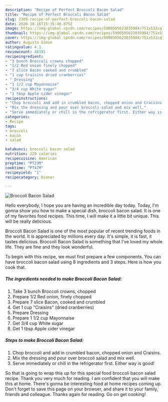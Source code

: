 ```yaml
---
description: "Recipe of Perfect Broccoli Bacon Salad"
title: "Recipe of Perfect Broccoli Bacon Salad"
slug: 2309-recipe-of-perfect-broccoli-bacon-salad
date: 2020-10-16T15:35:48.875Z
image: https://img-global.cpcdn.com/recipes/5900505623035904/751x532cq70/broccoli-bacon-salad-recipe-main-photo.jpg
thumbnail: https://img-global.cpcdn.com/recipes/5900505623035904/751x532cq70/broccoli-bacon-salad-recipe-main-photo.jpg
cover: https://img-global.cpcdn.com/recipes/5900505623035904/751x532cq70/broccoli-bacon-salad-recipe-main-photo.jpg
author: Augusta Simon
ratingvalue: 4.1
reviewcount: 48191
recipeingredient:
- "3 bunch Broccoli crowns chopped"
- "1/2 Red onion finely chopped"
- "7 slice Bacon cooked and crumbled"
- "1 cup Craisins dried cranberries"
- " Dressing"
- "1 1/2 cup Mayonnaise"
- "3/4 cup White sugar"
- "1 tbsp Apple cider vinegar"
recipeinstructions:
- "Chop broccoli and add in crumbled bacon, chopped onion and Craisins."
- "Mix the dressing and pour over broccoli salad and mix well."
- "Serve immediately or chill in the refrigerator first. Either way is good!"
categories:
- Recipe
tags:
- broccoli
- bacon
- salad

katakunci: broccoli bacon salad 
nutrition: 229 calories
recipecuisine: American
preptime: "PT23M"
cooktime: "PT47M"
recipeyield: "1"
recipecategory: Dinner

---
```



![Broccoli Bacon Salad](https://img-global.cpcdn.com/recipes/5900505623035904/751x532cq70/broccoli-bacon-salad-recipe-main-photo.jpg)

Hello everybody, I hope you are having an incredible day today. Today, I'm gonna show you how to make a special dish, broccoli bacon salad. It is one of my favorites food recipes. This time, I will make it a little bit unique. This will be really delicious.

Broccoli Bacon Salad is one of the most popular of recent trending foods in the world. It is appreciated by millions every day. It's simple, it is fast, it tastes delicious. Broccoli Bacon Salad is something that I've loved my whole life. They are fine and they look wonderful.




To begin with this recipe, we must first prepare a few components. You can have broccoli bacon salad using 8 ingredients and 3 steps. Here is how you cook that.

<!--inarticleads1-->

##### The ingredients needed to make Broccoli Bacon Salad:

1. Take 3 bunch Broccoli crowns, chopped
1. Prepare 1/2 Red onion, finely chopped
1. Prepare 7 slice Bacon, cooked and crumbled
1. Get 1 cup &#34;Craisins&#34; (dried cranberries)
1. Prepare  Dressing
1. Prepare 1 1/2 cup Mayonnaise
1. Get 3/4 cup White sugar
1. Get 1 tbsp Apple cider vinegar




<!--inarticleads2-->

##### Steps to make Broccoli Bacon Salad:

1. Chop broccoli and add in crumbled bacon, chopped onion and Craisins.
1. Mix the dressing and pour over broccoli salad and mix well.
1. Serve immediately or chill in the refrigerator first. Either way is good!




So that is going to wrap this up for this special food broccoli bacon salad recipe. Thank you very much for reading. I am confident that you will make this at home. There's gonna be interesting food at home recipes coming up. Don't forget to save this page on your browser, and share it to your family, friends and colleague. Thanks again for reading. Go on get cooking!
